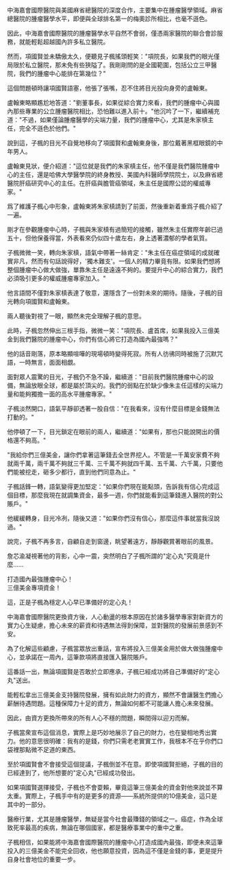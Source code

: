 中海嘉會國際醫院與美國麻省總醫院的深度合作，主要集中在腫瘤醫學領域。麻省總醫院的腫瘤醫學水平，即便與全球排名第一的梅奧診所相比，也毫不遜色。

因此，中海嘉會國際醫院的腫瘤醫學水平自然不會弱，僅憑兩家醫院的聯合會診服務，就能輕鬆超越國內許多私立醫院。

然而，項國賢並未驕傲太久，便聽見子楓搖頭輕笑："項院長，如果我們的眼光僅局限於私立醫院，那未免有些狹隘了。我剛剛問的是全國範圍，包括公立三甲醫院，我們的腫瘤中心能排在第幾位？"

這個問題頓時讓項國賢語塞，他張了張嘴，忍不住將目光投向身旁的盧翰東。

盧翰東略顯尷尬地答道："劉董事長，如果從綜合實力來看，我們的腫瘤中心與國內那些專業的公立腫瘤醫院相比，恐怕難以進入前十。"他沉吟了一下，繼續補充道："不過，如果僅論腫瘤醫學的尖端力量，我們的腫瘤中心，尤其是朱家槙主任，完全不遜色於他們。"

說到這，子楓的目光不自覺地移向了項國賢和盧翰東身後，那位戴著黑框眼鏡的中年男人。

盧翰東見狀，便介紹道："這位就是我們的朱家槙主任，他不僅是我們醫院腫瘤中心的主任，還是哈佛大學醫學院的終身教授、美國內科醫師學院院士，以及麻省總醫院肝癌研究中心的主任。在肝癌與膽管癌領域，朱主任是國際公認的權威專家。"

爲了維護子楓心中形象，盧翰東將朱家槙請到了前面，然後重新着重爲子楓介紹了一遍。

剛才在參觀腫瘤中心時，子楓與朱家槙有過簡短的接觸，雖然朱主任實際年齡已過五十，但他保養得當，外表看來仍似四十歲左右，身上透著濃郁的學者氣質。

子楓微微一笑，轉向朱家槙，語氣中帶著一絲肯定："朱主任在癌症領域的成就確實非凡，然而有句話說得好，'獨木難支'。一個人的精力畢竟有限。如果我們想將整個腫瘤中心做大做強，單靠朱主任是遠遠不夠的。要提升中心的綜合實力，我們必須吸引更多的權威腫瘤專家加入。"

他言語間不僅對朱家槙表達了敬意，還隱含了一份對未來的期待。隨後，子楓的目光轉向項國賢和盧翰東。

兩人聽後對視了一眼，顯然未完全理解子楓的意思。

此時，子楓忽然伸出三根手指，微微一笑："項院長、盧首席，如果我投入三億美金到我們醫院的腫瘤中心，你們有信心將它打造為國內最強嗎？"

他的話音剛落，原本略顯喧嘩的現場頓時變得死寂。所有人彷彿同時被施了沉默咒語，一時無言，面面相覷。

面對眾人震驚的目光，子楓仍不急不躁，繼續道："目前我們醫院腫瘤中心的設備，無論放眼全球，都是屬於頂尖的。我們的弱點在於缺少像朱主任這樣的尖端力量和能夠獨擔一面的高水平腫瘤專家。"

子楓淡然開口，語氣平靜卻透著一股自信："在我看來，沒有什麼目標是金錢無法打動的。"

他停頓了一下，目光鎖定在眼前的兩人，繼續道："如果有，那也只能說開出的價格還不夠高。"

"我給你們三億美金，讓你們拿著這筆錢去全世界挖人。不管是一千萬安家費不夠就兩千萬，兩千萬不夠就三千萬、三千萬不夠就四千萬、五千萬、六千萬，只要他們能被挖走，砸多少都行，直到他們同意為止。"

子楓話鋒一轉，語氣變得更加堅定："如果你們現在能點頭，告訴我有信心完成這個目標，那麼我現在就調集資金，最多一週，你們就能看到這筆錢進入醫院的對公賬戶。"

他緩緩轉身，目光冷冽，隨後又道："如果你們沒有信心，那麼這件事就當我沒說過。"

說完，子楓不再多言，自顧自走到窗邊，眺望著遠方，靜靜觀賞著眼前的風景。

詹芯渝凝視著他的背影，心中一震，突然明白了子楓所謂的"定心丸"究竟是什麼……

打造國內最強腫瘤中心！  
三億美金專項資金！

這，正是子楓為穩定人心早已準備好的定心丸！

中海嘉會國際醫院更換資方後，人心動盪的根本原因在於諸多醫學專家對新資方的實力心生疑慮，擔心未來的薪資和待遇無法得到保障，並對醫院的發展前景感到不安。

為了化解這些顧慮，子楓當眾放出重話，宣布將投入三億美金用於做大做強腫瘤中心，並承諾在一周內，這筆款項將直接匯入醫院賬戶。

這番話一出，無論項國賢是否敢於立即應承，子楓已經成功將自己準備好的"定心丸"送出。

能輕松拿出三億美金支持醫院發展，擁有如此財力的資方，顯然不會讓醫生們擔心薪酬待遇問題。這種保障力十足的資方，無論如何都不可能讓人擔心未來發展。

因此，由資方更換所帶來的所有人心不穩的問題，瞬間得以迎刃而解。

子楓當衆宣布這個消息，實際上是巧妙地展示了自己的財力，也在變相地秀出實力。他的意思很明確：我有的是錢，你們只需老老實實工作，我根本不在乎你們口袋裡那點微不足道的東西。

至於項國賢會不會接受這個提議，子楓倒並不在意。即使項國賢拒絕，子楓的目的已經達到了，他所想要的"定心丸"已經成功發出。

如果項國賢選擇接受，子楓也不會耍賴，畢竟這筆三億美金的資金對他來說並不算太重。實際上，子楓手中有的是更多的資源——系統所提供的10億美金，這只是其中的一部分。

醫療行業，尤其是腫瘤醫學，無疑是當今社會最賺錢的領域之一。癌症，作為全球致死率最高的疾病，無論在哪個國家，都是醫療事業中的重中之重。

子楓相信，如果能將中海嘉會國際醫院的腫瘤中心打造成國內最強，即便未來這筆投入的三億美金不能完全回收，他也願意投資，因為這不僅是金錢的事，更是提升自身社會地位的重要一步。